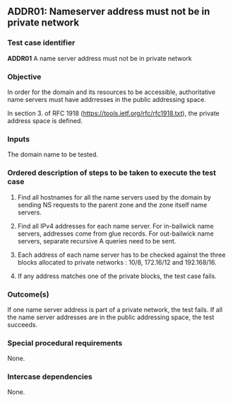 ## ADDR01: Nameserver address must not be in private network

### Test case identifier
**ADDR01** A name server address must not be in private network

### Objective

In order for the domain and its resources to be accessible, authoritative 
name servers must have addrresses in the public addressing space.

In section 3. of RFC 1918 (https://tools.ietf.org/rfc/rfc1918.txt), the
private address space is defined.

### Inputs

The domain name to be tested.

### Ordered description of steps to be taken to execute the test case

1. Find all hostnames for all the name servers used by the domain 
   by sending NS requests to the parent zone and the zone itself name
   servers.

2. Find all IPv4 addresses for each name server. 
   For in-bailwick name servers, addresses come from glue records. For 
   out-bailwick name servers, separate recursive A queries need to be sent.

3. Each address of each name server has to be checked against the three
   blocks allocated to private networks : 10/8, 172.16/12 and
   192.168/16.

3. If any address matches one of the private blocks, the test case
   fails.

### Outcome(s)

If one name server address is part of a private network, the test fails.
If all the name server addresses are in the public addressing space, the
test succeeds.

### Special procedural requirements

None.

### Intercase dependencies

None.
